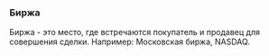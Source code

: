 ### Биржа
Биржа - это место, где встречаются покупатель и продавец для совершения сделки. Например: Московская биржа, NASDAQ.